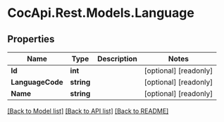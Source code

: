 # CocApi.Rest.Models.Language

## Properties

Name | Type | Description | Notes
------------ | ------------- | ------------- | -------------
**Id** | **int** |  | [optional] [readonly] 
**LanguageCode** | **string** |  | [optional] [readonly] 
**Name** | **string** |  | [optional] [readonly] 

[[Back to Model list]](../../README.md#documentation-for-models) [[Back to API list]](../../README.md#documentation-for-api-endpoints) [[Back to README]](../../README.md)


